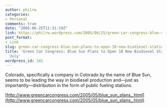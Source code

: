 ```yaml
---
author: philrw
categories:
- Personal
comments: true
date: "2005-06-25T11:31:19Z"
link: https://philrw.wordpress.com/2005/06/25/green-car-congress-blue-sun-plans-to-open-10-new-biodiesel-stations-on-4-july/
post_format:
- Link
slug: green-car-congress-blue-sun-plans-to-open-10-new-biodiesel-stations-on-4-july
title: 'Green Car Congress: Blue Sun Plans to Open 10 New Biodiesel Stations on 4
  July'
wordpress_id: 341
---
```


Colorado, specifically a company in Colorado by the name of Blue Sun, seems to be leading the way in biodiesel production and—just as importantly—distribution in the form of public fueling stations.

[http://www.greencarcongress.com/2005/05/blue_sun_plans_.html](http://www.greencarcongress.com/2005/05/blue_sun_plans_.html)
